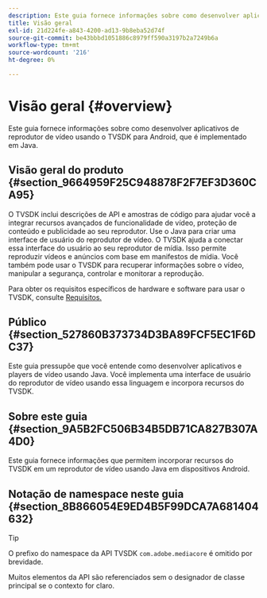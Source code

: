 ```yaml
---
description: Este guia fornece informações sobre como desenvolver aplicativos de reprodutor de vídeo usando o TVSDK para Android, que é implementado em Java.
title: Visão geral
exl-id: 21d224fe-a843-4200-ad13-9b8eba52d74f
source-git-commit: be43bbbd1051886c8979ff590a3197b2a7249b6a
workflow-type: tm+mt
source-wordcount: '216'
ht-degree: 0%

---
```


# Visão geral {#overview}

Este guia fornece informações sobre como desenvolver aplicativos de reprodutor de vídeo usando o TVSDK para Android, que é implementado em Java.

## Visão geral do produto {#section_9664959F25C948878F2F7EF3D360CA95}

O TVSDK inclui descrições de API e amostras de código para ajudar você a integrar recursos avançados de funcionalidade de vídeo, proteção de conteúdo e publicidade ao seu reprodutor. Use o Java para criar uma interface de usuário do reprodutor de vídeo. O TVSDK ajuda a conectar essa interface do usuário ao seu reprodutor de mídia. Isso permite reproduzir vídeos e anúncios com base em manifestos de mídia. Você também pode usar o TVSDK para recuperar informações sobre o vídeo, manipular a segurança, controlar e monitorar a reprodução.

Para obter os requisitos específicos de hardware e software para usar o TVSDK, consulte [Requisitos.](../../android-1.4-introduction/overview-prod-audience-guide/android-1.4-requirements.md)

## Público {#section_527860B373734D3BA89FCF5EC1F6DC37}

Este guia pressupõe que você entende como desenvolver aplicativos e players de vídeo usando Java. Você implementa uma interface de usuário do reprodutor de vídeo usando essa linguagem e incorpora recursos do TVSDK.

## Sobre este guia {#section_9A5B2FC506B34B5DB71CA827B307A4D0}

Este guia fornece informações que permitem incorporar recursos do TVSDK em um reprodutor de vídeo usando Java em dispositivos Android.

## Notação de namespace neste guia {#section_8B866054E9ED4B5F99DCA7A681404632}

>[!TIP]
>
>O prefixo do namespace da API TVSDK `com.adobe.mediacore` é omitido por brevidade.
>
>Muitos elementos da API são referenciados sem o designador de classe principal se o contexto for claro.
